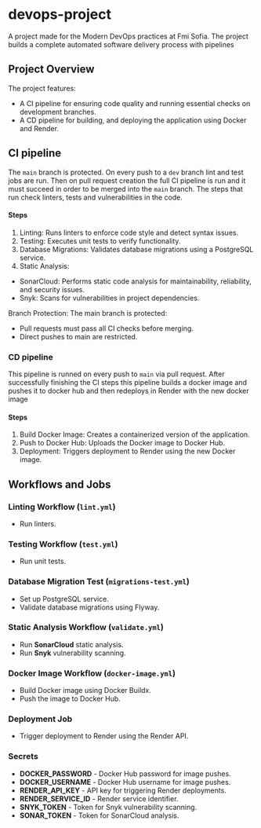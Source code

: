 # devops-project

A project made for the Modern DevOps practices at Fmi Sofia.
The project builds a complete automated software delivery process with pipelines

## Project Overview
The project features:
- A CI pipeline for ensuring code quality and running essential checks on development branches.
- A CD pipeline for building, and deploying the application using Docker and Render.

## CI pipeline
The ```main``` branch is protected. On every push to a ```dev``` branch lint and test jobs are run. Then on pull request creation the full CI pipeline is run and it must succeed in order to be merged into the ```main``` branch. The steps that run check linters, tests and vulnerabilities in the code.

#### Steps
1. Linting: Runs linters to enforce code style and detect syntax issues.
2. Testing: Executes unit tests to verify functionality.
3. Database Migrations: Validates database migrations using a PostgreSQL service.
4. Static Analysis:
- SonarCloud: Performs static code analysis for maintainability, reliability, and security issues.
- Snyk: Scans for vulnerabilities in project dependencies.

Branch Protection:
The main branch is protected:
- Pull requests must pass all CI checks before merging.
- Direct pushes to main are restricted.

### CD pipeline
This pipeline is runned on every push to ```main``` via pull request. After successfully finishing the CI steps this pipeline builds a docker image and pushes it to docker hub and then redeploys in Render with the new docker image

#### Steps
1. Build Docker Image: Creates a containerized version of the application.
2. Push to Docker Hub: Uploads the Docker image to Docker Hub.
3. Deployment: Triggers deployment to Render using the new Docker image.

## Workflows and Jobs

### Linting Workflow (`lint.yml`)
  - Run linters.

### Testing Workflow (`test.yml`)
  - Run unit tests.

### Database Migration Test (`migrations-test.yml`)
  - Set up PostgreSQL service.
  - Validate database migrations using Flyway.

### Static Analysis Workflow (`validate.yml`)
  - Run **SonarCloud** static analysis.
  - Run **Snyk** vulnerability scanning.

### Docker Image Workflow (`docker-image.yml`)
  - Build Docker image using Docker Buildx.
  - Push the image to Docker Hub.

### Deployment Job
  - Trigger deployment to Render using the Render API.

### Secrets
- **DOCKER_PASSWORD** - Docker Hub password for image pushes.
- **DOCKER_USERNAME** - Docker Hub username for image pushes.
- **RENDER_API_KEY** - API key for triggering Render deployments.
- **RENDER_SERVICE_ID** - Render service identifier.
- **SNYK_TOKEN** - Token for Snyk vulnerability scanning.
- **SONAR_TOKEN** -	Token for SonarCloud analysis.

